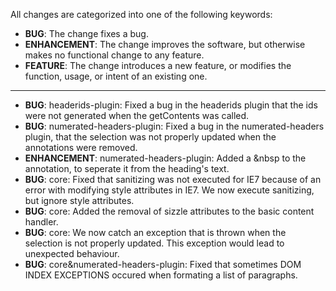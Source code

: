 All changes are categorized into one of the following keywords:

- **BUG**: The change fixes a bug.
- **ENHANCEMENT**: The change improves the software, but otherwise makes no
                   functional change to any feature.
- **FEATURE**: The change introduces a new feature, or modifies the function,
               usage, or intent of an existing one.

----


- **BUG**: headerids-plugin: Fixed a bug in the headerids plugin that the ids were not generated when the getContents was called.
- **BUG**: numerated-headers-plugin: Fixed a bug in the numerated-headers plugin, that the selection was not properly updated when the annotations were removed.
- **ENHANCEMENT**: numerated-headers-plugin: Added a &nbsp to the annotation, to seperate it from the heading's text.
- **BUG**: core: Fixed that sanitizing was not executed for IE7 because of an error with modifying style attributes in IE7. We now execute sanitizing, but ignore style attributes.
- **BUG**: core: Added the removal of sizzle attributes to the basic content handler.
- **BUG**: core: We now catch an exception that is thrown when the selection is not properly updated. This exception would lead to unexpected behaviour.
- **BUG**: core&numerated-headers-plugin: Fixed that sometimes DOM INDEX EXCEPTIONS occured when formating a list of paragraphs.
